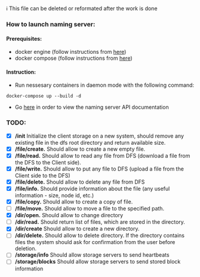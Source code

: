 :information_source: This file can be deleted or reformated after the work is done

### How to launch naming server:
#### Prerequisites:
* docker engine (follow instructions from [here](https://docs.docker.com/get-docker/))
* docker compose (follow instructions from [here](https://docs.docker.com/compose/install/))
#### Instruction:
* Run nessesary containers in daemon mode with the following command:
```
docker-compose up --build -d 
```
* Go [here](http://127.0.0.1/docs) in order to view the naming server API documentation

### TODO:
* [x] **/init** Initialize the client storage on a new system, should remove any existing file in the dfs root directory and return available size.
* [x] **/file/create.** Should allow to create a new empty file.
* [x] **/file/read.** Should allow to read any file from DFS (download a file from the DFS to the Client side).
* [x] **/file/write.** Should allow to put any file to DFS (upload a file from the Client side to the DFS)
* [x] **/file/delete.** Should allow to delete any file from DFS
* [x] **/file/info.** Should provide information about the file (any useful information - size, node id, etc.)
* [x] **/file/copy.** Should allow to create a copy of file.
* [ ] **/file/move.** Should allow to move a file to the specified path.
* [x] **/dir/open.** Should allow to change directory
* [ ] **/dir/read.** Should return list of files, which are stored in the directory.
* [x] **/dir/create** Should allow to create a new directory.
* [ ] **/dir/delete.** Should allow to delete directory.  If the directory contains files the system should ask for confirmation from the user before deletion.
* [ ] **/storage/info** Should allow storage servers to send heartbeats
* [ ] **/storage/blocks** Should allow storage servers to send stored block information